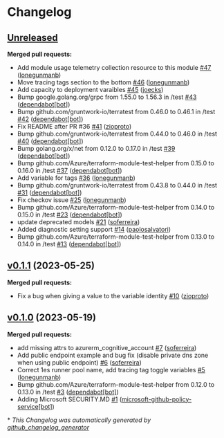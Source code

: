 # Changelog

## [Unreleased](https://github.com/Azure/terraform-azurerm-openai/tree/HEAD)

**Merged pull requests:**

- Add module usage telemetry collection resource to this module [\#47](https://github.com/Azure/terraform-azurerm-openai/pull/47) ([lonegunmanb](https://github.com/lonegunmanb))
- Move tracing tags section to the bottom [\#46](https://github.com/Azure/terraform-azurerm-openai/pull/46) ([lonegunmanb](https://github.com/lonegunmanb))
- Add capacity to deployment varaibles [\#45](https://github.com/Azure/terraform-azurerm-openai/pull/45) ([joecks](https://github.com/joecks))
- Bump google.golang.org/grpc from 1.55.0 to 1.56.3 in /test [\#43](https://github.com/Azure/terraform-azurerm-openai/pull/43) ([dependabot[bot]](https://github.com/apps/dependabot))
- Bump github.com/gruntwork-io/terratest from 0.46.0 to 0.46.1 in /test [\#42](https://github.com/Azure/terraform-azurerm-openai/pull/42) ([dependabot[bot]](https://github.com/apps/dependabot))
- Fix README after PR \#36 [\#41](https://github.com/Azure/terraform-azurerm-openai/pull/41) ([zioproto](https://github.com/zioproto))
- Bump github.com/gruntwork-io/terratest from 0.44.0 to 0.46.0 in /test [\#40](https://github.com/Azure/terraform-azurerm-openai/pull/40) ([dependabot[bot]](https://github.com/apps/dependabot))
- Bump golang.org/x/net from 0.12.0 to 0.17.0 in /test [\#39](https://github.com/Azure/terraform-azurerm-openai/pull/39) ([dependabot[bot]](https://github.com/apps/dependabot))
- Bump github.com/Azure/terraform-module-test-helper from 0.15.0 to 0.16.0 in /test [\#37](https://github.com/Azure/terraform-azurerm-openai/pull/37) ([dependabot[bot]](https://github.com/apps/dependabot))
- Add variable for tags [\#36](https://github.com/Azure/terraform-azurerm-openai/pull/36) ([lonegunmanb](https://github.com/lonegunmanb))
- Bump github.com/gruntwork-io/terratest from 0.43.8 to 0.44.0 in /test [\#31](https://github.com/Azure/terraform-azurerm-openai/pull/31) ([dependabot[bot]](https://github.com/apps/dependabot))
- Fix checkov issue [\#25](https://github.com/Azure/terraform-azurerm-openai/pull/25) ([lonegunmanb](https://github.com/lonegunmanb))
- Bump github.com/Azure/terraform-module-test-helper from 0.14.0 to 0.15.0 in /test [\#23](https://github.com/Azure/terraform-azurerm-openai/pull/23) ([dependabot[bot]](https://github.com/apps/dependabot))
- update deprecated models  [\#21](https://github.com/Azure/terraform-azurerm-openai/pull/21) ([soferreira](https://github.com/soferreira))
- Added diagnostic setting support [\#14](https://github.com/Azure/terraform-azurerm-openai/pull/14) ([paolosalvatori](https://github.com/paolosalvatori))
- Bump github.com/Azure/terraform-module-test-helper from 0.13.0 to 0.14.0 in /test [\#13](https://github.com/Azure/terraform-azurerm-openai/pull/13) ([dependabot[bot]](https://github.com/apps/dependabot))

## [v0.1.1](https://github.com/Azure/terraform-azurerm-openai/tree/v0.1.1) (2023-05-25)

**Merged pull requests:**

- Fix a bug when giving a value to the variable identity [\#10](https://github.com/Azure/terraform-azurerm-openai/pull/10) ([zioproto](https://github.com/zioproto))

## [v0.1.0](https://github.com/Azure/terraform-azurerm-openai/tree/v0.1.0) (2023-05-19)

**Merged pull requests:**

- add missing attrs to azurerm\_cognitive\_account [\#7](https://github.com/Azure/terraform-azurerm-openai/pull/7) ([soferreira](https://github.com/soferreira))
- Add public endpoint example and bug fix \(disable private dns zone when using public endpoint\) [\#6](https://github.com/Azure/terraform-azurerm-openai/pull/6) ([soferreira](https://github.com/soferreira))
- Correct 1es runner pool name, add tracing tag toggle variables [\#5](https://github.com/Azure/terraform-azurerm-openai/pull/5) ([lonegunmanb](https://github.com/lonegunmanb))
- Bump github.com/Azure/terraform-module-test-helper from 0.12.0 to 0.13.0 in /test [\#3](https://github.com/Azure/terraform-azurerm-openai/pull/3) ([dependabot[bot]](https://github.com/apps/dependabot))
- Adding Microsoft SECURITY.MD [\#1](https://github.com/Azure/terraform-azurerm-openai/pull/1) ([microsoft-github-policy-service[bot]](https://github.com/apps/microsoft-github-policy-service))



\* *This Changelog was automatically generated by [github_changelog_generator](https://github.com/github-changelog-generator/github-changelog-generator)*
